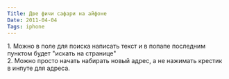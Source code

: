 ```yaml
---
Title: Две фичи сафари на айфоне
Date: 2011-04-04
Tags: iphone
---
```


<div class="text">1. Можно в поле для поиска написать текст и в попапе последним пунктом будет "искать на странице"<br />
2. Можно просто начать набирать новый адрес, а не нажимать крестик в инпуте для адреса.</div>